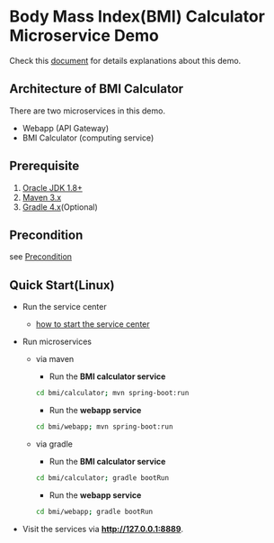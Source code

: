 # Body Mass Index(BMI) Calculator Microservice Demo

Check this [document](https://docs.servicecomb.io/java-chassis/zh_CN/featured-topics/application-bmi/) for details explanations about this demo.

## Architecture of BMI Calculator
There are two microservices in this demo.
* Webapp (API Gateway)
* BMI Calculator (computing service)

## Prerequisite
1. [Oracle JDK 1.8+](https://docs.oracle.com/javase/8/docs/technotes/guides/install/install_overview.html)
2. [Maven 3.x](https://maven.apache.org/install.html)
3. [Gradle 4.x](https://gradle.org/install/)(Optional)
## Precondition
see [Precondition](../../README.md)

## Quick Start(Linux)
* Run the service center

     - [how to start the service center](http://servicecomb.apache.org/docs/products/service-center/install/)


* Run microservices

    * via maven
       * Run the **BMI calculator service**
       
        ```bash
        cd bmi/calculator; mvn spring-boot:run
        ```
      
       * Run the **webapp service**
       
        ```bash
        cd bmi/webapp; mvn spring-boot:run
        ```
 
    * via gradle
    
       * Run the **BMI calculator service**
       
        ```bash
        cd bmi/calculator; gradle bootRun
        ```
    
       * Run the **webapp service**
       
        ```bash
        cd bmi/webapp; gradle bootRun
        ```

* Visit the services via **<a>http://127.0.0.1:8889</a>**.

